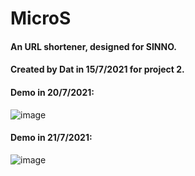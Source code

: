 # MicroS
#### An URL shortener, designed for SINNO.
#### Created by Dat in 15/7/2021 for project 2.
#### Demo in 20/7/2021:
![image](https://user-images.githubusercontent.com/69025561/126324858-1e9c9b9f-4761-467b-83bb-078e33c37e31.png)
#### Demo in 21/7/2021:
![image](https://user-images.githubusercontent.com/69025561/126490645-532dcdc9-7cf8-4fd7-83ec-5f73f6716099.png)

